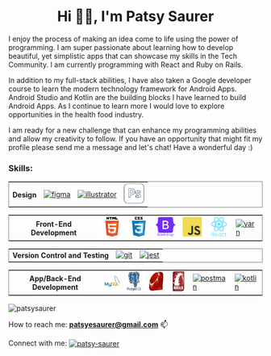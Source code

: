 <h1 align="center">Hi 👋🏽, I'm Patsy Saurer</h1>
<p align="left">I enjoy the process of making an idea come to life using the power of programming. I am super passionate about learning how to develop beautiful, yet simplistic apps that can showcase my skills in the Tech Community. I am currently programming with React and Ruby on Rails.</p>
<p align="left">In addition to my full-stack abilities, I have also taken a Google developer course to learn the modern technology framework for Android Apps. Android Studio and Kotlin are the building blocks I have learned to build Android Apps. As I continue to learn more I would love to explore opportunities in the health food industry.</p>
<p align="left">I am ready for a new challenge that can enhance my programming abilities and allow my creativity to follow. If you have an opportunity that might fit my profile please send me a message and let's chat! Have a wonderful day :)</p>
<h3 align="left">Skills:</h3>
<p align="left">
  <table style="border: 1px solid grey">
    <tr>
      <th>Design</th>
        <td>
          <a href="https://www.figma.com/" target="_blank" rel="noreferrer"> <img src="https://www.vectorlogo.zone/logos/figma/figma-icon.svg" alt="figma" width="40" height="40"/> </a> 
        </td>
        <td>
          <a href="https://www.adobe.com/in/products/illustrator.html" target="_blank" rel="noreferrer"> <img src="https://www.vectorlogo.zone/logos/adobe_illustrator/adobe_illustrator-icon.svg" alt="illustrator" width="40" height="40"/> </a> 
        </td>
        <td>
          <a href="https://www.photoshop.com/en" target="_blank" rel="noreferrer"> <img src="https://raw.githubusercontent.com/devicons/devicon/master/icons/photoshop/photoshop-line.svg" alt="photoshop" width="40" height="40"/> </a>
        </td>      
    </tr>
  </table>
  <table style="border: 1px solid grey">
    <tr>
      <th>Front-End Development</th>
      <td>
          <a href="https://www.w3.org/html/" target="_blank" rel="noreferrer"> <img src="https://raw.githubusercontent.com/devicons/devicon/master/icons/html5/html5-original-wordmark.svg" alt="html5" width="40" height="40"/> </a> 
        </td>           
        <td>
        <a href="https://www.w3schools.com/css/" target="_blank" rel="noreferrer"> <img src="https://raw.githubusercontent.com/devicons/devicon/master/icons/css3/css3-original-wordmark.svg" alt="css3" width="40" height="40"/> </a>
        </td>
      <td>
        <a href="https://getbootstrap.com" target="_blank" rel="noreferrer"> <img src="https://raw.githubusercontent.com/devicons/devicon/master/icons/bootstrap/bootstrap-plain-wordmark.svg" alt="bootstrap" width="40" height="40"/> </a>
        </td>        
      <td>
       <a href="https://developer.mozilla.org/en-US/docs/Web/JavaScript" target="_blank" rel="noreferrer"> <img src="https://raw.githubusercontent.com/devicons/devicon/master/icons/javascript/javascript-original.svg" alt="javascript" width="40" height="40"/> </a>
       </td>
      <td>
        <a href="https://reactjs.org/" target="_blank" rel="noreferrer"> <img src="https://raw.githubusercontent.com/devicons/devicon/master/icons/react/react-original-wordmark.svg" alt="react" width="40" height="40"/> </a>     
      </td>
      <td>
        <a href="https://yarnpkg.com/" target="_blank" rel="noreferrer"> <img src="https://www.vectorlogo.zone/logos/yarnpkg/yarnpkg-ar21.svg" alt="yarn" width="80" height="40"/> </a>    
      </td>
    </tr>
  </table>
  <table style="border: 1px solid grey">
    <tr>
      <th>Version Control and Testing</th>
        <td>
          <a href="https://git-scm.com/" target="_blank" rel="noreferrer"> <img src="https://www.vectorlogo.zone/logos/git-scm/git-scm-icon.svg" alt="git" width="40" height="40"/> </a>      
        </td>        
      <td>
        <a href="https://jestjs.io" target="_blank" rel="noreferrer"> <img src="https://www.vectorlogo.zone/logos/jestjsio/jestjsio-icon.svg" alt="jest" width="40" height="40"/> </a>
        </td>
    </tr>
  </table>
  <table style="border: 1px solid grey">
    <tr>
      <th>App/Back-End Development</th>
        <td>
          <a href="https://www.mysql.com/" target="_blank" rel="noreferrer"> <img src="https://raw.githubusercontent.com/devicons/devicon/master/icons/mysql/mysql-original-wordmark.svg" alt="mysql" width="40" height="40"/> </a>   
        </td>        
        <td>
          <a href="https://www.postgresql.org" target="_blank" rel="noreferrer"> <img src="https://raw.githubusercontent.com/devicons/devicon/master/icons/postgresql/postgresql-original-wordmark.svg" alt="postgresql" width="40" height="40"/> </a>
          </td>
                <td>
          <a href="https://www.ruby-lang.org/en/" target="_blank" rel="noreferrer"> <img src="https://raw.githubusercontent.com/devicons/devicon/master/icons/ruby/ruby-original.svg" alt="ruby" width="40" height="40"/> </a>
        </td>      <td>
          <a href="https://rubyonrails.org" target="_blank" rel="noreferrer"> <img src="https://raw.githubusercontent.com/devicons/devicon/master/icons/rails/rails-original-wordmark.svg" alt="rails" width="40" height="40"/> </a>      
        </td>        
        <td>
          <a href="https://postman.com" target="_blank" rel="noreferrer"> <img src="https://www.vectorlogo.zone/logos/getpostman/getpostman-icon.svg" alt="postman" width="40" height="40"/> </a>      </td>
<td>
          <a href="https://kotlinlang.org" target="_blank" rel="noreferrer"> <img src="https://www.vectorlogo.zone/logos/kotlinlang/kotlinlang-icon.svg" alt="kotlin" width="40" height="40"/> </a>      </td>
    </tr>
    </table>
</p>

<p><img align="center" src="https://github-readme-stats.vercel.app/api/top-langs?username=patsysaurer&show_icons=true&locale=en&layout=compact" alt="patsysaurer" /></p>

How to reach me: **patsyesaurer@gmail.com**  📫

Connect with me:  <a href="https://linkedin.com/in/patsy-saurer" target="blank"><img align="center" src="https://raw.githubusercontent.com/rahuldkjain/github-profile-readme-generator/master/src/images/icons/Social/linked-in-alt.svg" alt="patsy-saurer" height="25" width="35" /></a>
